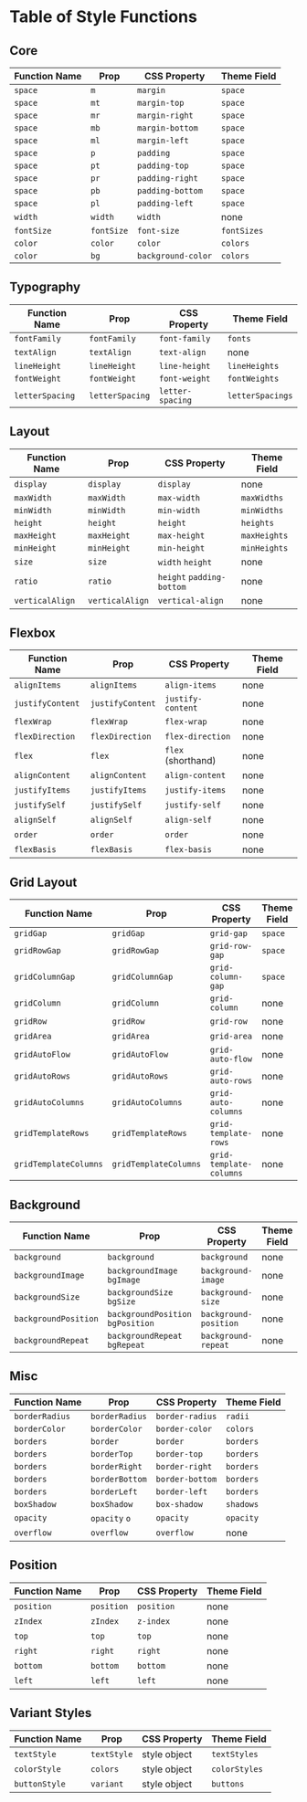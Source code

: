 
# Table of Style Functions

## Core

Function Name | Prop       | CSS Property    | Theme Field
--------------|------------|-----------------|--------------
`space`       | `m`        | `margin`        | `space`
`space`       | `mt`       | `margin-top`    | `space`
`space`       | `mr`       | `margin-right`  | `space`
`space`       | `mb`       | `margin-bottom` | `space`
`space`       | `ml`       | `margin-left`   | `space`
`space`       | `p`        | `padding`       | `space`
`space`       | `pt`       | `padding-top`   | `space`
`space`       | `pr`       | `padding-right` | `space`
`space`       | `pb`       | `padding-bottom` | `space`
`space`       | `pl`       | `padding-left`  | `space`
`width`       | `width`    | `width`         | none
`fontSize`    | `fontSize` |`font-size`      |`fontSizes`
`color`       | `color`    | `color`         | `colors`
`color`       | `bg`       | `background-color`| `colors`

## Typography

Function Name | Prop       | CSS Property    | Theme Field
--------------|------------|-----------------|--------------
`fontFamily` | `fontFamily` | `font-family` | `fonts`
`textAlign`   | `textAlign`    | `text-align`   | none
`lineHeight`  | `lineHeight` | `line-height` | `lineHeights`
`fontWeight`  | `fontWeight` | `font-weight` | `fontWeights`
`letterSpacing` | `letterSpacing` | `letter-spacing` | `letterSpacings`

## Layout

Function Name | Prop       | CSS Property    | Theme Field
--------------|------------|-----------------|--------------
`display` | `display` | `display` | none
`maxWidth` | `maxWidth` | `max-width` | `maxWidths`
`minWidth` | `minWidth` | `min-width` | `minWidths`
`height` | `height` | `height` | `heights`
`maxHeight` | `maxHeight` | `max-height` | `maxHeights`
`minHeight` | `minHeight` | `min-height` | `minHeights`
`size` | `size` | `width` `height` | none
`ratio` | `ratio` | `height` `padding-bottom` | none
`verticalAlign` | `verticalAlign` | `vertical-align` | none

## Flexbox

Function Name | Prop       | CSS Property    | Theme Field
--------------|------------|-----------------|--------------
`alignItems`  | `alignItems` | `align-items` | none
`justifyContent` | `justifyContent` | `justify-content` | none
`flexWrap` | `flexWrap` | `flex-wrap` | none
`flexDirection` | `flexDirection` | `flex-direction` | none
`flex` | `flex` | `flex` (shorthand) | none
`alignContent`  | `alignContent` | `align-content` | none
`justifyItems`  | `justifyItems` | `justify-items` | none
`justifySelf` | `justifySelf` | `justify-self` | none
`alignSelf` | `alignSelf` | `align-self` | none
`order` | `order` | `order` | none
`flexBasis` | `flexBasis` | `flex-basis` | none

## Grid Layout

Function Name | Prop       | CSS Property    | Theme Field
--------------|------------|-----------------|--------------
`gridGap`  | `gridGap` | `grid-gap` | `space`
`gridRowGap` | `gridRowGap` | `grid-row-gap` | `space`
`gridColumnGap` | `gridColumnGap` | `grid-column-gap` | `space`
`gridColumn` | `gridColumn` | `grid-column` | none
`gridRow` | `gridRow` | `grid-row` | none
`gridArea` | `gridArea` | `grid-area` | none
`gridAutoFlow` | `gridAutoFlow` | `grid-auto-flow` | none
`gridAutoRows` | `gridAutoRows` | `grid-auto-rows` | none
`gridAutoColumns` | `gridAutoColumns` | `grid-auto-columns` | none
`gridTemplateRows` | `gridTemplateRows` | `grid-template-rows` | none
`gridTemplateColumns` | `gridTemplateColumns` | `grid-template-columns` | none

## Background

Function Name | Prop       | CSS Property    | Theme Field
--------------|------------|-----------------|--------------
`background`  | `background` | `background`  | none
`backgroundImage` | `backgroundImage` `bgImage` | `background-image` | none
`backgroundSize` | `backgroundSize` `bgSize` | `background-size` | none
`backgroundPosition` | `backgroundPosition` `bgPosition` | `background-position` | none
`backgroundRepeat` | `backgroundRepeat` `bgRepeat` | `background-repeat` | none

## Misc

Function Name | Prop       | CSS Property    | Theme Field
--------------|------------|-----------------|--------------
`borderRadius` | `borderRadius` | `border-radius` | `radii`
`borderColor` | `borderColor` | `border-color` | `colors`
`borders` | `border` | `border` | `borders`
`borders` | `borderTop` | `border-top` | `borders`
`borders` | `borderRight` | `border-right` | `borders`
`borders` | `borderBottom` | `border-bottom` | `borders`
`borders` | `borderLeft` | `border-left` | `borders`
`boxShadow` | `boxShadow` | `box-shadow` | `shadows`
`opacity`   | `opacity` `o` | `opacity`  | `opacity`
`overflow` | `overflow` | `overflow` | none

## Position

Function Name | Prop       | CSS Property    | Theme Field
--------------|------------|-----------------|--------------
`position` | `position` | `position` | none
`zIndex` | `zIndex` | `z-index` | none
`top` | `top` | `top` | none
`right` | `right` | `right` | none
`bottom` | `bottom` | `bottom` | none
`left` | `left` | `left` | none


## Variant Styles

Function Name | Prop       | CSS Property    | Theme Field
--------------|------------|-----------------|--------------
`textStyle` | `textStyle` | style object | `textStyles`
`colorStyle` | `colors` | style object | `colorStyles`
`buttonStyle` | `variant` | style object | `buttons`

